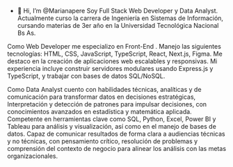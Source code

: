 - 👋 Hi, I’m @Marianapere
  Soy Full Stack Web Developer y Data Analyst.
  Actualmente curso la carrera de
  Ingeniería en Sistemas de Información,
   cursando materias de 3er año en la Universidad
  Tecnológica Nacional Bs As.

Como Web Developer me especializo en Front-End . 
Manejo las siguientes tecnologías: HTML, CSS, 
JavaScript, TypeScript, React, Next.js, Figma.
Me destaco en la creación de aplicaciones web 
escalables y responsivas. Mi experiencia incluye
construir servidores modulares usando Express.js
y TypeScript, y trabajar con bases de datos SQL/NoSQL.

Como Data Analyst cuento con habilidades técnicas, 
analíticas y de comunicación para transformar 
datos en decisiones estratégicas, Interpretación y
detección de patrones para impulsar decisiones, 
con conocimientos avanzados en estadística y 
matemática aplicada. Competente en herramientas 
clave como SQL, Python, Excel, Power BI y Tableau 
para análisis y visualización, así como en el manejo 
de bases de datos. Capaz de comunicar resultados de 
forma clara a audiencias técnicas y no técnicas, 
con pensamiento crítico, resolución de problemas 
y comprensión del contexto de negocio para alinear 
los análisis con las metas organizacionales.
